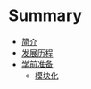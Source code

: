# Summary

* [简介](README.md)
* [发展历程](first-question.md)
* [学前准备](xue-qian-zhun-bei.md)
  * [模块化](xue-qian-zhun-bei/mo-kuai-hua.md)


